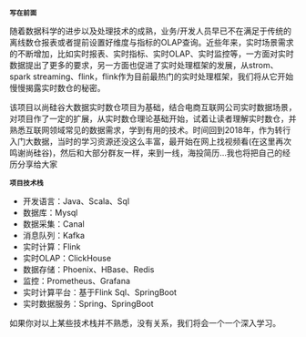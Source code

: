 **`写在前面`**

随着数据科学的进步以及处理技术的成熟，业务/开发人员早已不在满足于传统的离线数仓报表或者提前设置好维度与指标的OLAP查询。近些年来，实时场景需求的不断增加，比如实时报表、实时指标、实时OLAP、实时监控等，一方面对实时数据提出了更多的要求，另一方面也促进了实时处理框架的发展，从strom、spark streaming、flink，flink作为目前最热门的实时处理框架，我们将从它开始慢慢揭露实时数仓的秘密。

该项目以尚硅谷大数据实时数仓项目为基础，结合电商互联网公司实时数据场景，对项目作了一定的扩展，从实时数仓理论基础开始，试着让读者理解实时数仓，并熟悉互联网领域常见的数据需求，学到有用的技术。时间回到2018年，作为转行入门大数据，当时的学习资源还没这么丰富，最开始在网上找视频看(在这里再次鸣谢尚硅谷)，然后和大部分群友一样，来到一线，海投简历...我也将把自己的经历分享给大家



**`项目技术栈`**

- 开发语言：Java、Scala、Sql
- 数据库：Mysql
- 数据采集：Canal
- 消息队列：Kafka
- 实时计算：Flink
- 实时OLAP：ClickHouse
- 数据存储：Phoenix、HBase、Redis
- 监控：Prometheus、Grafana
- 实时计算平台：基于Flink Sql、SpringBoot
- 实时数据服务：Spring、SpringBoot

如果你对以上某些技术栈并不熟悉，没有关系，我们将会一个一个深入学习。